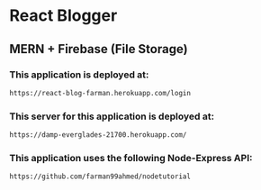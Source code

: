 # React Blogger

## MERN + Firebase (File Storage)

### This application is deployed at:

```bash
https://react-blog-farman.herokuapp.com/login
```

### This server for this application is deployed at:

```bash
https://damp-everglades-21700.herokuapp.com/
```

### This application uses the following Node-Express API:

```bash
https://github.com/farman99ahmed/nodetutorial
```

